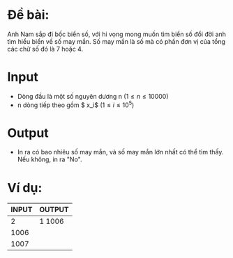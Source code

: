 # Đề bài:
Anh Nam sắp đi bốc biển số, với hi vọng mong muốn tìm biển số đổi đời anh tìm hiểu biển về số may mắn. Số may mắn là số mà có phần đơn vị của tổng các chữ số đó là 7 hoặc 4.
# Input
* Dòng đầu là một số nguyên dương n ($1 \leq n \leq 10000$)
* n dòng tiếp theo gồm $ x_i$ ($1\le i \le10^5$)
# Output
* In ra có bao nhiêu số may mắn, và số may mắn lớn nhất có thể tìm thấy. Nếu không, in ra "No".
# Ví dụ:
<table>
<thead>
<tr>
  <th>INPUT</th>
  <th>OUTPUT</th>
</tr>
</thead>
<tbody>
<tr>
  <td>2</td>
  <td>1 1006</td>
</tr>
<tr>
  <td>1006</td>
  <td></td>
</tr>
<tr>
  <td>1007</td>
  <td></td>
</tr>
</tbody>
</table>
